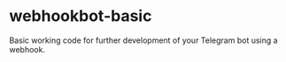 # webhookbot-basic
Basic working code for further development of your Telegram bot using a webhook.
